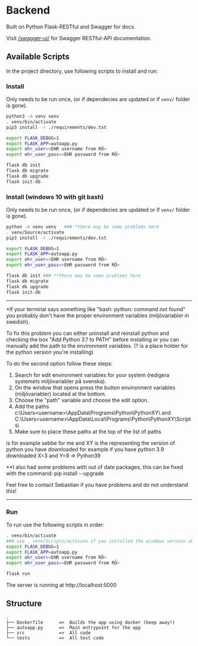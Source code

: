 # Backend
Built on Python Flask-RESTful and Swagger for docs.

Visit [/swagger-ui/](http://tddc88-company-2-2020.kubernetes-public.it.liu.se/swagger-ui/) for Swagger RESTful-API documentation.

## Available Scripts

In the project directory, use following scripts to install and run:

### Install
Only needs to be run once, (or if dependecies are updated or if `venv/` folder is gone).
```sh
python3 -m venv venv
. venv/bin/activate
pip3 install -r ./requirements/dev.txt

export FLASK_DEBUG=1
export FLASK_APP=autoapp.py
export ehr_user=<EHR username from RÖ>
export ehr_user_pass=<EHR password from RÖ>

flask db init
flask db migrate
flask db upgrade
flask init-db
```
### Install (windows 10 with git bash)
Only needs to be run once, (or if dependecies are updated or if `venv/` folder is gone).
```sh
python -m venv venv   ### *there may be some problems here
. venv/Source/activate
pip3 install -r ./requirements/dev.txt

export FLASK_DEBUG=1
export FLASK_APP=autoapp.py
export ehr_user=<EHR username from RÖ>
export ehr_user_pass=<EHR password from RÖ>

flask db init ### **there may be some problems here
flask db migrate
flask db upgrade
flask init-db
```
____________________________________________________________________________________________________________________________________________________

*If your terminal says something like "bash: python: command not found" you probably don't have the proper environment variables (miljövariabler in swedish).

To fix this problem you can either uninstall and reinstall python and checking the box "Add Python 3.? to PATH" before installing or you can manually add the path to the environment variables. (? is a place holder for the python version you're installing)

To do the second option follow these steps:
1. Search for edit environment variables for your system (redigera systemets miljövariabler på svenska).
2. On the window that opens press the button environment variables (miljövariabler) located at the bottom.
3. Choose the "path" variable and choose the edit option.
4. Add the paths c:\Users\<username>\AppData\Programs\Python\PythonXY\ and C:\Users\<username>\AppData\Local\Programs\Python\PythonXY\Scripts\
5. Make sure to place these paths at the top of the list of paths

<username> is for example sebbe for me and XY is the representing the version of python you have downloaded for example if you have python 3.9 downloaded X=3 and Y=9 => Python39

**I also had some problems with out of date packages, this can be fixed with the command: pip install --upgrade <packagename>

Feel free to contact Sebastian if you have problems and do not understand this!
____________________________________________________________________________________________________________________________________________________

### Run
To run use the following scripts in order:
```sh
. venv/bin/activate
### use . venv/Scripts/activate if you installed the windows version above
export FLASK_DEBUG=1
export FLASK_APP=autoapp.py
export ehr_user=<EHR username from RÖ>
export ehr_user_pass=<EHR password from RÖ>

flask run
```
The server is running at http://localhost:5000

## Structure
```
.
├── Dockerfile      =>  Builds the app using docker (keep away!)
├── autoapp.py      =>  Main entrypoint for the app
├── src             =>  All code
└── tests           =>  All test code
